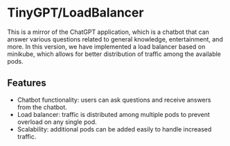 # TinyGPT/LoadBalancer

This is a mirror of the ChatGPT application, which is a chatbot that can answer various questions related to general knowledge, entertainment, and more. In this version, we have implemented a load balancer based on minikube, which allows for better distribution of traffic among the available pods.

## Features

- Chatbot functionality: users can ask questions and receive answers from the chatbot.
- Load balancer: traffic is distributed among multiple pods to prevent overload on any single pod.
- Scalability: additional pods can be added easily to handle increased traffic.
